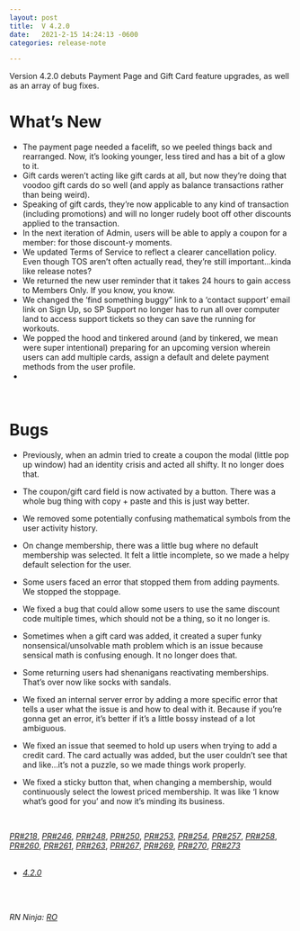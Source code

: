 ```yaml
---
layout: post
title:  V 4.2.0
date:   2021-2-15 14:24:13 -0600
categories: release-note

---
```

Version 4.2.0 debuts Payment Page and Gift Card feature upgrades, as well as an array of bug fixes.

# What’s New
- The payment page needed a facelift, so we peeled things back and rearranged. Now, it’s looking younger, less tired and has a bit of a glow to it.
- Gift cards weren’t acting like gift cards at all, but now they’re doing that voodoo gift cards do so well (and apply as balance transactions rather than being weird).
- Speaking of gift cards, they’re now applicable to any kind of transaction (including promotions) and will no longer rudely boot off other discounts applied to the transaction.
- In the next iteration of Admin, users will be able to apply a coupon for a member: for those discount-y moments. 
- We updated Terms of Service to reflect a clearer cancellation policy. Even though TOS aren’t often actually read, they’re still important...kinda like release notes?
- We returned the new user reminder that it takes 24 hours to gain access to Members Only. If you know, you know. 
- We changed the ‘find something buggy” link to a ‘contact support’ email link on Sign Up, so SP Support no longer has to run all over computer land to access support tickets so they can save the running for workouts. 
- We popped the hood and tinkered around (and by tinkered, we mean were super intentional) preparing for an upcoming version wherein users can add multiple cards, assign a default and delete payment methods from the user profile. 
- 
<br/>

# Bugs

- Previously, when an admin tried to create a coupon the modal (little pop up window) had an identity crisis and acted all shifty. It no longer does that. 

- The coupon/gift card field is now activated by a button. There was a whole bug thing with copy + paste and this is just way better. 

- We removed some potentially confusing mathematical symbols from the user activity history. 

- On change membership, there was a little bug where no default membership was selected. It felt a little incomplete, so we made a helpy default selection for the user. 

- Some users faced an error that stopped them from adding payments. We stopped the stoppage.

- We fixed a bug that could allow some users to use the same discount code multiple times, which should not be a thing, so it no longer is.

- Sometimes when a gift card was added, it created a super funky nonsensical/unsolvable math problem which is an issue because sensical math is confusing enough. It no longer does that. 

- Some returning users had shenanigans reactivating memberships. That’s over now like socks with sandals. 

- We fixed an internal server error by adding a more specific error that tells a user what the issue is and how to deal with it. Because if you’re gonna get an error, it’s better if it’s a little bossy instead of a lot ambiguous. 

- We fixed an issue that seemed to hold up users when trying to add a credit card. The card actually was added, but the user couldn’t see that and like...it’s not a puzzle, so we made things work properly. 

- We fixed a sticky button that, when changing a membership, would continuously select the lowest priced membership. It was like ‘I know what’s good for you’ and now it’s minding its business.




<br/>

*[PR#218](https://github.com/streetparking/my-streetparking/pull/218)*, *[PR#246](https://github.com/streetparking/my-streetparking/pull/246)*, *[PR#248](https://github.com/streetparking/my-streetparking/pull/248)*, *[PR#250](https://github.com/streetparking/my-streetparking/pull/250)*, *[PR#253](https://github.com/streetparking/my-streetparking/pull/253)*, *[PR#254](https://github.com/streetparking/my-streetparking/pull/254)*, *[PR#257](https://github.com/streetparking/my-streetparking/pull/257)*, *[PR#258](https://github.com/streetparking/my-streetparking/pull/258)*, *[PR#260](https://github.com/streetparking/my-streetparking/pull/260)*, *[PR#261](https://github.com/streetparking/my-streetparking/pull/261)*, *[PR#263](https://github.com/streetparking/my-streetparking/pull/263)*, *[PR#267](https://github.com/streetparking/my-streetparking/pull/267)*, *[PR#269](https://github.com/streetparking/my-streetparking/pull/269)*, *[PR#270](https://github.com/streetparking/my-streetparking/pull/270)*, *[PR#273](https://github.com/streetparking/my-streetparking/pull/273)* 
<br/>
<br/>

 * *[4.2.0](https://github.com/streetparking/my-streetparking/releases/tag/v4.2.0)* 
<br/>
<br/>

_RN Ninja: [RO](https://github.com/robyanna)_
 
 
 